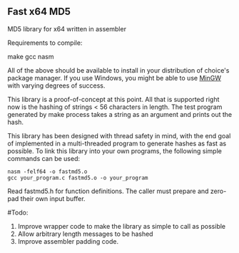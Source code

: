 ## Fast x64 MD5
MD5 library for x64 written in assembler

Requirements to compile:

make 
gcc
nasm

All of the above should be available to install in your distribution of choice's package manager. If you use Windows, you might be able to use [MinGW](http://www.mingw.org) with varying degrees of success.

This library is a proof-of-concept at this point. All that is supported right now is the hashing of strings < 56 characters in length. The test program generated by make process takes a string as an argument and prints out the hash. 

This library has been designed with thread safety in mind, with the end goal of implemented in a multi-threaded program to generate hashes as fast as possible. To link this library into your own programs, the following simple commands can be used:

```
nasm -felf64 -o fastmd5.o
gcc your_program.c fastmd5.o -o your_program
```

Read fastmd5.h for function definitions. The caller must prepare and zero-pad their own input buffer.

#Todo:

1. Improve wrapper code to make the library as simple to call as possible
2. Allow arbitrary length messages to be hashed
3. Improve assembler padding code. 
